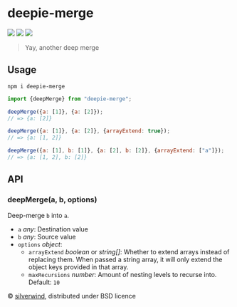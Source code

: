 # deepie-merge
[![](https://img.shields.io/npm/v/deepie-merge.svg?style=flat)](https://www.npmjs.org/package/deepie-merge) [![](https://img.shields.io/npm/dm/deepie-merge.svg)](https://www.npmjs.org/package/deepie-merge) [![](https://packagephobia.com/badge?p=deepie-merge)](https://packagephobia.com/result?p=deepie-merge)

> Yay, another deep merge

## Usage
```console
npm i deepie-merge
```

```js
import {deepMerge} from "deepie-merge";

deepMerge({a: [1]}, {a: [2]});
// => {a: [2]}

deepMerge({a: [1]}, {a: [2]}, {arrayExtend: true});
// => {a: [1, 2]}

deepMerge({a: [1], b: [1]}, {a: [2], b: [2]}, {arrayExtend: ["a"]});
// => {a: [1, 2], b: [2]}
```

## API

### deepMerge(a, b, options)

Deep-merge `b` into `a`.

- `a` *any*: Destination value
- `b` *any*: Source value
- `options` *object*:
  - `arrayExtend` *boolean* or *string[]*: Whether to extend arrays instead of replacing them. When passed a string array, it will only extend the object keys provided in that array.
  - `maxRecursions` *number*: Amount of nesting levels to recurse into. Default: `10`

© [silverwind](https://github.com/silverwind), distributed under BSD licence
